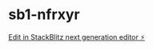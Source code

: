# sb1-nfrxyr

[Edit in StackBlitz next generation editor ⚡️](https://stackblitz.com/~/github.com/md-imamul/sb1-nfrxyr)